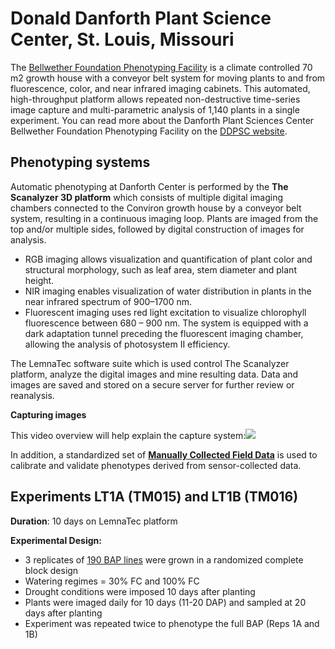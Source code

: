 # Donald Danforth Plant Science Center, St. Louis, Missouri

The [Bellwether Foundation Phenotyping Facility](https://www.danforthcenter.org/scientists-research/core-technologies/phenotyping) is a climate controlled 70 m2 growth house with a conveyor belt system for moving plants to and from fluorescence, color, and near infrared imaging cabinets. This automated, high-throughput platform allows repeated non-destructive time-series image capture and multi-parametric analysis of 1,140 plants in a single experiment. You can read more about the Danforth Plant Sciences Center Bellwether Foundation Phenotyping Facility on the [DDPSC website](https://www.danforthcenter.org/scientists-research/core-technologies/phenotyping).

## Phenotyping systems

Automatic phenotyping at Danforth Center is performed by the **The Scanalyzer 3D platform** which consists of multiple digital imaging chambers connected to the Conviron growth house by a conveyor belt system, resulting in a continuous imaging loop. Plants are imaged from the top and/or multiple sides, followed by digital construction of images for analysis.

* RGB imaging allows visualization and quantification of plant color and structural morphology, such as leaf area, stem diameter and plant height.
* NIR imaging enables visualization of water distribution in plants in the near infrared spectrum of 900–1700 nm.
* Fluorescent imaging uses red light excitation to visualize chlorophyll fluorescence between 680 – 900 nm. The system is equipped with a dark adaptation tunnel preceding the fluorescent imaging chamber, allowing the analysis of photosystem II efficiency.

The LemnaTec software suite which is used control The Scanalyzer platform, analyze the digital images and mine resulting data. Data and images are saved and stored on a secure server for further review or reanalysis.

**Capturing images**

This video overview will help explain the capture system:![](http://img.youtube.com/vi/QCgLuIqiC9E/0.jpg)

In addition, a standardized set of  [**Manually Collected Field Data**](/scientific-objectives-and-experimental-design/protocols/manual-field-data-protocols.md) is used to calibrate and validate phenotypes derived from sensor-collected data.

## Experiments LT1A \(TM015\) and LT1B \(TM016\)

**Duration**: 10 days on LemnaTec platform

**Experimental Design:**

* 3 replicates of [190 BAP lines](sorghum-lines-danforth.md) were grown in a randomized complete block design
* Watering regimes = 30% FC and 100% FC
* Drought conditions were imposed 10 days after planting
* Plants were imaged daily for 10 days \(11-20 DAP\) and sampled at 20 days after planting
* Experiment was repeated twice to phenotype the full BAP \(Reps 1A and 1B\)



